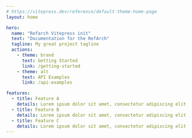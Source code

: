 ```yaml
---
# https://vitepress.dev/reference/default-theme-home-page
layout: home

hero:
  name: "Refarch Vitepress init"
  text: "Documentation for the RefArch"
  tagline: My great project tagline
  actions:
    - theme: brand
      text: Getting Started
      link: /getting-started
    - theme: alt
      text: API Examples
      link: /api-examples

features:
  - title: Feature A
    details: Lorem ipsum dolor sit amet, consectetur adipiscing elit
  - title: Feature B
    details: Lorem ipsum dolor sit amet, consectetur adipiscing elit
  - title: Feature C
    details: Lorem ipsum dolor sit amet, consectetur adipiscing elit
---
```


